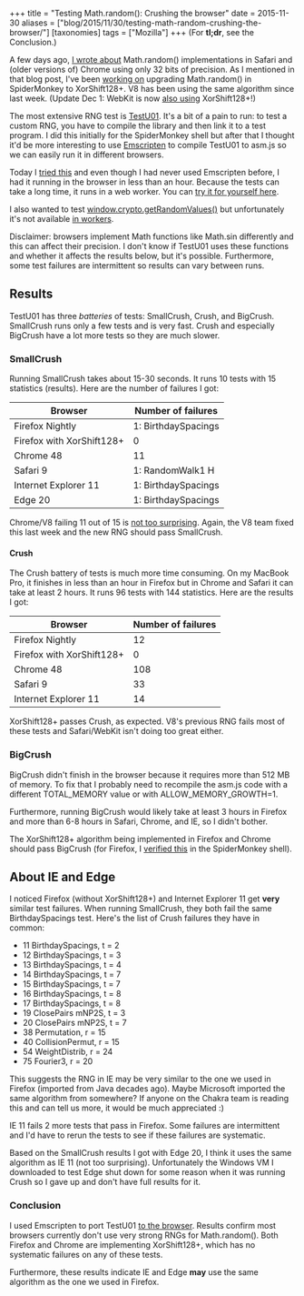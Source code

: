 +++
title = "Testing Math.random(): Crushing the browser"
date = 2015-11-30
aliases = ["blog/2015/11/30/testing-math-random-crushing-the-browser/"]
[taxonomies]
tags = ["Mozilla"]
+++
(For **tl;dr**, see the Conclusion.)

A few days ago, [I wrote about](/blog/2015/11/27/math-random-and-32-bit-precision/) Math.random() implementations in Safari and (older versions of) Chrome using only 32 bits of precision. As I mentioned in that blog post, I've been [working on](https://bugzilla.mozilla.org/show_bug.cgi?id=322529) upgrading Math.random() in SpiderMonkey to XorShift128+. V8 has been using the same algorithm since last week. (Update Dec 1: WebKit is now [also using](https://bugs.webkit.org/show_bug.cgi?id=151641) XorShift128+!)

The most extensive RNG test is [TestU01](http://simul.iro.umontreal.ca/testu01/tu01.html). It's a bit of a pain to run: to test a custom RNG, you have to compile the library and then link it to a test program. I did this initially for the SpiderMonkey shell but after that I thought it'd be more interesting to use [Emscripten](http://emscripten.org/) to compile TestU01 to asm.js so we can easily run it in different browsers.

Today I [tried this](https://github.com/jandem/TestU01.js) and even though I had never used Emscripten before, I had it running in the browser in less than an hour. Because the tests can take a long time, it runs in a web worker. You can [try it for yourself here](https://jandem.github.io/TestU01.js/test.htm).

I also wanted to test [window.crypto.getRandomValues()](https://developer.mozilla.org/en/docs/Web/API/window.crypto.getRandomValues) but unfortunately it's not available [in workers](https://bugzilla.mozilla.org/show_bug.cgi?id=842818).

Disclaimer: browsers implement Math functions like Math.sin differently and this can affect their precision. I don't know if TestU01 uses these functions and whether it affects the results below, but it's possible. Furthermore, some test failures are intermittent so results can vary between runs.

## Results
TestU01 has three *batteries* of tests: SmallCrush, Crush, and BigCrush. SmallCrush runs only a few tests and is very fast. Crush and especially BigCrush have a lot more tests so they are much slower.

### SmallCrush

Running SmallCrush takes about 15-30 seconds. It runs 10 tests with 15 statistics (results). Here are the number of failures I got:

|Browser | Number of failures
|-------------| -------------
| Firefox Nightly | 1: BirthdaySpacings |
| Firefox with XorShift128+ | 0 |
| Chrome 48 | 11 |
| Safari 9 | 1: RandomWalk1 H |
| Internet Explorer 11 | 1: BirthdaySpacings |
| Edge 20 | 1: BirthdaySpacings |

Chrome/V8 failing 11 out of 15 is [not too surprising](https://medium.com/@betable/tifu-by-using-math-random-f1c308c4fd9d). Again, the V8 team fixed this last week and the new RNG should pass SmallCrush.

#### Crush
The Crush battery of tests is much more time consuming. On my MacBook Pro, it finishes in less than an hour in Firefox but in Chrome and Safari it can take at least 2 hours. It runs 96 tests with 144 statistics. Here are the results I got:

|Browser | Number of failures
|-------------| -------------
| Firefox Nightly | 12 |
| Firefox with XorShift128+ | 0
| Chrome 48 | 108 |
| Safari 9 | 33 |
| Internet Explorer 11 | 14 |

XorShift128+ passes Crush, as expected. V8's previous RNG fails most of these tests and Safari/WebKit isn't doing too great either.

### BigCrush
BigCrush didn't finish in the browser because it requires more than 512 MB of memory. To fix that I probably need to recompile the asm.js code with a different TOTAL\_MEMORY value or with ALLOW\_MEMORY\_GROWTH=1.

Furthermore, running BigCrush would likely take at least 3 hours in Firefox and more than 6-8 hours in Safari, Chrome, and IE, so I didn't bother.

The XorShift128+ algorithm being implemented in Firefox and Chrome should pass BigCrush (for Firefox, I [verified this](https://bugzilla.mozilla.org/show_bug.cgi?id=322529#c101) in the SpiderMonkey shell).

## About IE and Edge

I noticed Firefox (without XorShift128+) and Internet Explorer 11 get **very** similar test failures. When running SmallCrush, they both fail the same BirthdaySpacings test. Here's the list of Crush failures they have in common:

* 11  BirthdaySpacings, t = 2
* 12  BirthdaySpacings, t = 3  
* 13  BirthdaySpacings, t = 4  
* 14  BirthdaySpacings, t = 7  
* 15  BirthdaySpacings, t = 7  
* 16  BirthdaySpacings, t = 8  
* 17  BirthdaySpacings, t = 8  
* 19  ClosePairs mNP2S, t = 3
* 20  ClosePairs mNP2S, t = 7
* 38  Permutation, r = 15
* 40  CollisionPermut, r = 15
* 54  WeightDistrib, r = 24  
* 75  Fourier3, r = 20

This suggests the RNG in IE may be very similar to the one we used in Firefox (imported from Java decades ago). Maybe Microsoft imported the same algorithm from somewhere? If anyone on the Chakra team is reading this and can tell us more, it would be much appreciated :)

IE 11 fails 2 more tests that pass in Firefox. Some failures are intermittent and I'd have to rerun the tests to see if these failures are systematic.

Based on the SmallCrush results I got with Edge 20, I think it uses the same algorithm as IE 11 (not too surprising). Unfortunately the Windows VM I downloaded to test Edge shut down for some reason when it was running Crush so I gave up and don't have full results for it.

### Conclusion
I used Emscripten to port TestU01 [to the browser](https://jandem.github.io/TestU01.js/test.htm). Results confirm most browsers currently don't use very strong RNGs for Math.random(). Both Firefox and Chrome are implementing XorShift128+, which has no systematic failures on any of these tests.

Furthermore, these results indicate IE and Edge **may** use the same algorithm as the one we used in Firefox.


